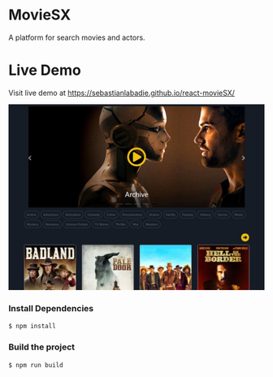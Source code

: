 # MovieSX
A platform for search movies and actors.

# Live Demo
Visit live demo at <https://sebastianlabadie.github.io/react-movieSX/>

![](screenshot.png)

### Install Dependencies
```sh
$ npm install 
```

### Build the project
```sh
$ npm run build
```

